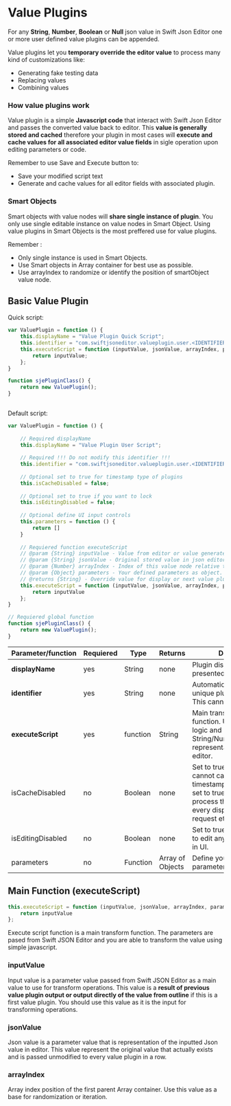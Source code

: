 # Value Plugins

For any **String**, **Number**, **Boolean** or **Null** json value in Swift Json Editor one or more user defined value plugins can be appended. 

Value plugins let you **temporary override the editor value** to process many kind of customizations like:

- Generating fake testing data
- Replacing values
- Combining values

### How value plugins work

Value plugin is a simple **Javascript code** that interact with Swift Json Editor and passes the converted value back to editor. This **value is generally stored and cached** therefore your plugin in most cases will **execute and cache values for all associated editor value fields** in sigle operation upon editing parameters or code. 

Remember to use Save and Execute button to:
- Save your modified script text
- Generate and cache values for all editor fields with associated plugin.

### Smart Objects

Smart objects with value nodes will **share single instance of plugin**. You only use single editable instance on value nodes in Smart Object. Using value plugins in Smart Objects is the most preffered use for value plugins. 

Remember :
- Only single instance is used in Smart Objects.
- Use Smart objects in Array container for best use as possible.
- Use arrayIndex to randomize or identify the position of smartObject value node.

## Basic Value Plugin

Quick script:
```javascript
var ValuePlugin = function () {
    this.displayName = "Value Plugin Quick Script";
    this.identifier = "com.swiftjsoneditor.valueplugin.user.<IDENTIFIER>";// !!! Do not modify !!!
    this.executeScript = function (inputValue, jsonValue, arrayIndex, parameters) {
        return inputValue;
    };
}

function sjePluginClass() {
    return new ValuePlugin();
}
  
```


Default script:

```javascript
var ValuePlugin = function () {
    
    // Required displayName
    this.displayName = "Value Plugin User Script";
    
    // Required !!! Do not modify this identifier !!!
    this.identifier = "com.swiftjsoneditor.valueplugin.user.<IDENTIFIER>";
    
    // Optional set to true for timestamp type of plugins
    this.isCacheDisabled = false;
    
    // Optional set to true if you want to lock
    this.isEditingDisabled = false;
    
    // Optional define UI input controls
    this.parameters = function () {
        return []
    }
    
    // Requiered function executeScript
    // @param {String} inputValue - Value from editor or value generated from previous value plugin in queue.
    // @param {String} jsonValue - Original stored value in json editor.
    // @param {Number} arrayIndex - Index of this value node relative to first array container.
    // @param {Object} parameters - Your defined parameters as object.
    // @returns {String} - Override value for display or next value plugin.
    this.executeScript = function (inputValue, jsonValue, arrayIndex, parameters) {
        return inputValue
    };
}

// Requiered global function
function sjePluginClass() {
    return new ValuePlugin();
}


```

| Parameter/function | Requiered | Type | Returns | Description |
|----|----|----|----|----|
| **displayName** | yes | String | none | Plugin display name. Will be presented in UI|
| **identifier** | yes | String | none | Automatically generated unique plugin identifier. This cannot be modified.|
| **executeScript** | yes | function | String | Main transform/generate function. Use transform logic and return String/Number/Boolean/Null representation back to editor.|
| isCacheDisabled | no | Boolean | none | Set to true if your plugin cannot cache values such timestamp generator. If you set to true, editor will process the plugin script on every display, webserver request etc.|
| isEditingDisabled | no | Boolean | none | Set to true you do not want to edit anymore the plugin in UI.|
| parameters | no | Function | Array of Objects | Define your Interface parameters.|

## Main Function (executeScript)

``` javascript
this.executeScript = function (inputValue, jsonValue, arrayIndex, parameters) {
    return inputValue
};
```

Execute script function is a main transform function. The parameters are pased from Swift JSON Editor and you are able to transform the value using simple javascript.

### inputValue

Input value is a parameter value passed from Swift JSON Editor as a main value to use for transform operations. This value is a **result of previous value plugin output or output directly of the value from outline** if this is a first value plugin. You should use this value as it is the input for transforming operations.

### jsonValue

Json value is a parameter value that is representation of the inputted Json value in editor. This value represent the original value that actually exists and is passed unmodified to every value plugin in a row. 

### arrayIndex

Array index position of the first parent Array container. Use this value as a base for randomization or iteration. 



